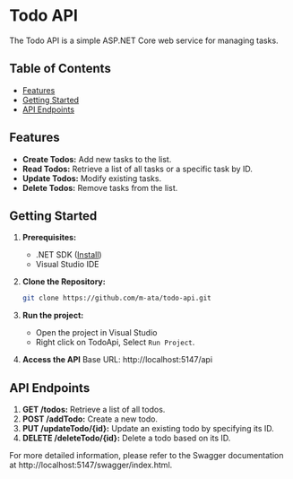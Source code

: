 # Todo API

The Todo API is a simple ASP.NET Core web service for managing tasks.

## Table of Contents
- [Features](#features)
- [Getting Started](#getting-started)
- [API Endpoints](#api-endpoints)

## Features

- **Create Todos:** Add new tasks to the list.
- **Read Todos:** Retrieve a list of all tasks or a specific task by ID.
- **Update Todos:** Modify existing tasks.
- **Delete Todos:** Remove tasks from the list.

## Getting Started

1. **Prerequisites:**
   - .NET SDK ([Install](https://dotnet.microsoft.com/download))
   - Visual Studio IDE
   
2. **Clone the Repository:**
   ```bash
   git clone https://github.com/m-ata/todo-api.git
3. **Run the project:**
   - Open the project in Visual Studio
   - Right click on TodoApi, Select `Run Project`.
4. **Access the API**
  Base URL: http://localhost:5147/api

## API Endpoints
1. **GET /todos:** Retrieve a list of all todos.
2. **POST /addTodo:** Create a new todo.
3. **PUT /updateTodo/{id}:** Update an existing todo by specifying its ID.
4. **DELETE /deleteTodo/{id}:** Delete a todo based on its ID.

For more detailed information, please refer to the Swagger documentation at http://localhost:5147/swagger/index.html.
